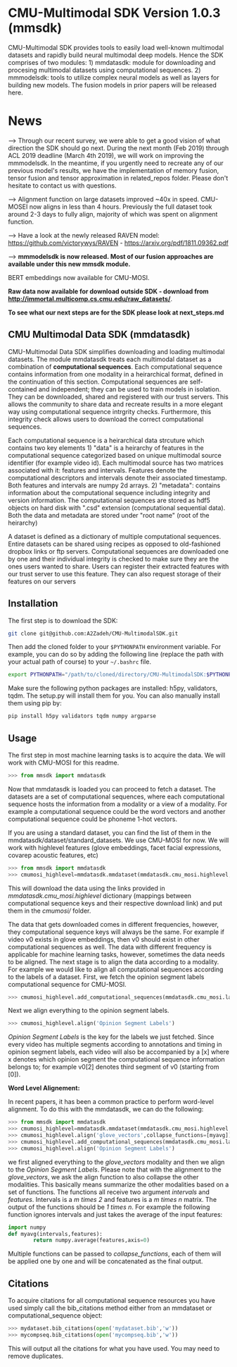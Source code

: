 
# CMU-Multimodal SDK Version 1.0.3 (mmsdk)

CMU-Multimodal SDK provides tools to easily load well-known multimodal datasets and rapidly build neural multimodal deep models. Hence the SDK comprises of two modules: 1) mmdatasdk: module for downloading and procesing multimodal datasets using computational sequences. 2) mmmodelsdk: tools to utilize complex neural models as well as layers for building new models. The fusion models in prior papers will be released here. 

# News

--> Through our recent survey, we were able to get a good vision of what direction the SDK should go next. During the next month (Feb 2019) through ACL 2019 deadline (March 4th 2019), we will work on improving the mmmodelsdk. In the meantime, if you urgently need to recreate any of our previous model's results, we have the implementation of memory fusion, tensor fusion and tensor approximation in related_repos folder. Please don't hesitate to contact us with questions. 

--> Alignment function on large datasets improved ~40x in speed. CMU-MOSEI now aligns in less than 4 hours. Previously the full dataset took around 2-3 days to fully align, majority of which was spent on alignment function.

--> Have a look at the newly released RAVEN model: https://github.com/victorywys/RAVEN - https://arxiv.org/pdf/1811.09362.pdf 

--> **mmmodelsdk is now released. Most of our fusion approaches are available under this new mmsdk module.**

BERT embeddings now available for CMU-MOSI.

**Raw data now available for download outside SDK - download from http://immortal.multicomp.cs.cmu.edu/raw_datasets/**. 

**To see what our next steps are for the SDK please look at next_steps.md**


## CMU Multimodal Data SDK (mmdatasdk)

CMU-Multimodal Data SDK simplifies downloading and loading multimodal datasets. The module mmdatasdk treats each multimodal dataset as a combination of **computational sequences**. Each computational sequence contains information from one modality in a heirarchical format, defined in the continuation of this section. Computational sequences are self-contained and independent; they can be used to train models in isolation. They can be downloaded, shared and registered with our trust servers. This allows the community to share data and recreate results in a more elegant way using computational sequence intrgrity checks. Furthermore, this integrity check allows users to download the correct computational sequences. 

Each computational sequence is a heirarchical data strcuture which contains two key elements 1) "data" is a heirarchy of features in the computational sequence categorized based on unique multimodal source identifier (for example video id). Each multimodal source has two matrices associated with it: features and intervals. Features denote the computational descriptors and intervals denote their associated timestamp. Both features and intervals are numpy 2d arrays. 2) "metadata": contains information about the computational sequence including integrity and version information. The computational sequences are stored as hdf5 objects on hard disk with ".csd" extension (computational sequential data). Both the data and metadata are stored under "root name" (root of the heirarchy)

A dataset is defined as a dictionary of multiple computational sequences. Entire datasets can be shared using recipes as opposed to old-fashioned dropbox links or ftp servers. Computational sequences are downloaded one by one and their individual integrity is checked to make sure they are the ones users wanted to share. Users can register their extracted features with our trust server to use this feature. They can also request storage of their features on our servers 


## Installation

The first step is to download the SDK:

```bash
git clone git@github.com:A2Zadeh/CMU-MultimodalSDK.git
```

Then add the cloned folder to your `$PYTHONPATH` environment variable. For example, you can do so by adding the following line (replace the path with your actual path of course) to your `~/.bashrc` file. 

```bash
export PYTHONPATH="/path/to/cloned/directory/CMU-MultimodalSDK:$PYTHONPATH"
```

Make sure the following python packages are installed: h5py, validators, tqdm. The setup.py will install them for you. You can also manually install them using pip by:

```bash
pip install h5py validators tqdm numpy argparse
```

## Usage

The first step in most machine learning tasks is to acquire the data. We will work with CMU-MOSI for this readme. 

```python
>>> from mmsdk import mmdatasdk
```

Now that mmdatasdk is loaded you can proceed to fetch a dataset. The datasets are a set of computational sequences, where each computational sequence hosts the information from a modality or a view of a modality. For example a computational sequence could be the word vectors and another computational sequence could be phoneme 1-hot vectors. 

If you are using a standard dataset, you can find the list of them in the mmdatasdk/dataset/standard_datasets. We use CMU-MOSI for now. We will work with highlevel features (glove embeddings, facet facial expressions, covarep acoustic features, etc)

```python
>>> from mmsdk import mmdatasdk
>>> cmumosi_highlevel=mmdatasdk.mmdataset(mmdatasdk.cmu_mosi.highlevel,'cmumosi/')
```

This will download the data using the links provided in *mmdatasdk.cmu_mosi.highlevel* dictionary (mappings between computational sequence keys and their respective download link) and put them in the *cmumosi/* folder. 

The data that gets downloaded comes in different frequencies, however, they computational sequence keys will always be the same. For example if video v0 exists in glove embeddings, then v0 should exist in other computational sequences as well. The data with different frequency is applicable for machine learning tasks, however, sometimes the data needs to be aligned. The next stage is to align the data according to a modality. For example we would like to align all computational sequences according to the labels of a dataset. First, we fetch the opinion segment labels computational sequence for CMU-MOSI. 

```python
>>> cmumosi_highlevel.add_computational_sequences(mmdatasdk.cmu_mosi.labels,'cmumosi/')
```

Next we align everything to the opinion segment labels. 

```python
>>> cmumosi_highlevel.align('Opinion Segment Labels')
```

*Opinion Segment Labels* is the key for the labels we just fetched. Since every video has multiple segments according to annotations and timing in opinion segment labels, each video will also be accompanied by a [x] where x denotes which opinion segment the computational sequence information belongs to; for example v0[2] denotes third segment of v0 (starting from [0]). 


**Word Level Alignement:**

In recent papers, it has been a common practice to perform word-level alignment. To do this with the mmdatasdk, we can do the following:

```python
>>> from mmsdk import mmdatasdk
>>> cmumosi_highlevel=mmdatasdk.mmdataset(mmdatasdk.cmu_mosi.highlevel,'cmumosi/')
>>> cmumosi_highlevel.align('glove_vectors',collapse_functions=[myavg])
>>> cmumosi_highlevel.add_computational_sequences(mmdatasdk.cmu_mosi.labels,'cmumosi/')
>>> cmumosi_highlevel.align('Opinion Segment Labels')
```

we first aligned everything to the *glove_vectors* modality and then we align to the *Opinion Segment Labels*. Please note that with the alignment to the *glove_vectors*, we ask the align function to also collapse the other modalities. This basically means summarize the other modalities based on a set of functions. The functions all receive two argument *intervals* and *features*. Intervals is a *m times 2* and features is a *m times n* matrix. The output of the functions should be *1 times n*. For example the following function ignores intervals and just takes the average of the input features:

```python
import numpy
def myavg(intervals,features):
        return numpy.average(features,axis=0)
```

Multiple functions can be passed to *collapse_functions*, each of them will be applied one by one and will be concatenated as the final output. 

## Citations
To acquire citations for all computational sequence resources you have used simply call the bib_citations method either from an mmdataset or computational_sequence object:	

```python
>>> mydataset.bib_citations(open('mydataset.bib','w'))
>>> mycompseq.bib_citations(open('mycompseq.bib','w'))
```
	
This will output all the citations for what you have used. You may need to remove duplicates. 

